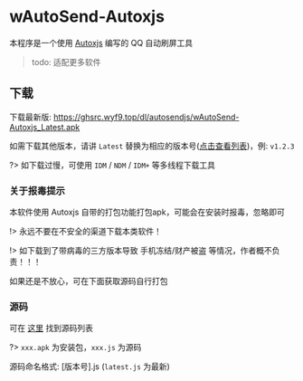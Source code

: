 # wAutoSend-Autoxjs

本程序是一个使用 [Autoxjs](doc.autoxjs.com) 编写的 QQ 自动刷屏工具

> todo: 适配更多软件

## 下载

下载最新版: https://ghsrc.wyf9.top/dl/autosendjs/wAutoSend-Autoxjs_Latest.apk

如需下载其他版本，请讲 `Latest` 替换为相应的版本号([点击查看列表](https://github.com/wyf01239/ghsrc/tree/main/dl/autosendjs/))，例: `v1.2.3`

?> 如下载过慢，可使用 `IDM` / `NDM` / `IDM+` 等多线程下载工具

### 关于报毒提示

本软件使用 Autoxjs 自带的打包功能打包apk，可能会在安装时报毒，忽略即可

!> 永远不要在不安全的渠道下载本类软件！

!> 如下载到了带病毒的三方版本导致 手机冻结/财产被盗 等情况，作者概不负责！！！

如果还是不放心，可在下面获取源码自行打包

### 源码

可在 [这里](https://github.com/wyf01239/ghsrc/tree/main/dl/autosendjs/) 找到源码列表

?> `xxx.apk` 为安装包，`xxx.js` 为源码

源码命名格式: [版本号].js (`latest.js` 为最新)
